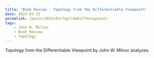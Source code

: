 ```yaml
---
title: 'Book Review : Topology from the Differentiable Viewpoint'
date: 2025-03-13
permalink: /posts/2025/03/TopfromDiffVeiwpoint/
tags:
	- John W. Milnor
	- Book Review
	- Topology
---
```


Topology from the Differentiable Viewpoint by John W. Milnor analyzes.
